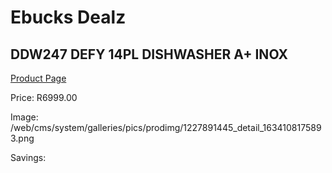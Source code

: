 
# Ebucks Dealz
## DDW247 DEFY 14PL DISHWASHER A+ INOX
[Product Page](https://www.ebucks.com/web/shop/productSelected.do?prodId=1227891445&catId=704983786)

Price: R6999.00

Image: /web/cms/system/galleries/pics/prodimg/1227891445_detail_1634108175893.png

Savings: 


	